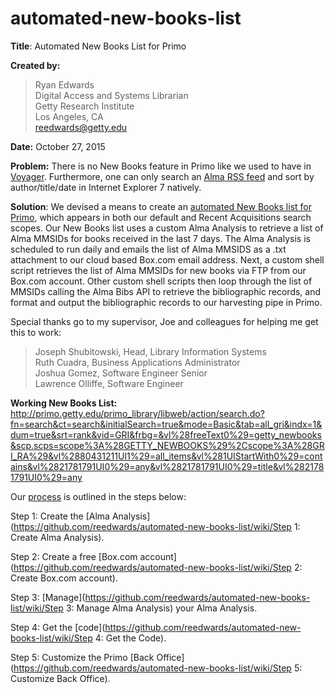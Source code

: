 # automated-new-books-list
**Title**: Automated New Books List for Primo

**Created by:** 
> Ryan Edwards<br/>
> Digital Access and Systems Librarian<br/>
> Getty Research Institute<br/>
> Los Angeles, CA<br/>
> reedwards@getty.edu 

**Date:** October 27, 2015

**Problem:** There is no New Books feature in Primo like we used to have in [Voyager](https://cloud.githubusercontent.com/assets/15346304/10766842/96c6977a-7c96-11e5-9ec3-5c12ca0b34c6.png).  Furthermore, one can only search an [Alma RSS feed](https://cloud.githubusercontent.com/assets/15346304/10766812/7562d90e-7c96-11e5-9002-2cd9ea096bc6.png) and sort by author/title/date in Internet Explorer 7 natively.

**Solution**: We devised a means to create an [automated New Books list for Primo](https://cloud.githubusercontent.com/assets/15346304/10766832/8a21ab68-7c96-11e5-835e-68ea70c3193a.png), which appears in both our default and Recent Acquisitions search scopes.  Our New Books list uses a custom Alma Analysis to retrieve a list of Alma MMSIDs for books received in the last 7 days.  The Alma Analysis is scheduled to run daily and emails the list of Alma MMSIDS as a .txt attachment to our cloud based Box.com email address.  Next, a custom shell script retrieves the list of Alma MMSIDs for new books via FTP from our Box.com account.  Other custom shell scripts then loop through the list of MMSIDs calling the Alma Bibs API to retrieve the bibliographic records, and format and output the bibliographic records to our harvesting pipe in Primo.  

Special thanks go to my supervisor, Joe and colleagues for helping me get this to work:

> Joseph Shubitowski, Head, Library Information Systems<br/>
> Ruth Cuadra, Business Applications Administrator<br/>
> Joshua Gomez, Software Engineer Senior<br/>
> Lawrence Olliffe, Software Engineer

**Working New Books List:** http://primo.getty.edu/primo_library/libweb/action/search.do?fn=search&ct=search&initialSearch=true&mode=Basic&tab=all_gri&indx=1&dum=true&srt=rank&vid=GRI&frbg=&vl%28freeText0%29=getty_newbooks&scp.scps=scope%3A%28GETTY_NEWBOOKS%29%2Cscope%3A%28GRI_RA%29&vl%2880431211UI1%29=all_items&vl%281UIStartWith0%29=contains&vl%2821781791UI0%29=any&vl%2821781791UI0%29=title&vl%2821781791UI0%29=any

Our [process](https://cloud.githubusercontent.com/assets/15346304/10766824/7f731940-7c96-11e5-9697-3f96376b2477.png) is outlined in the steps below:

Step 1: Create the [Alma Analysis](https://github.com/reedwards/automated-new-books-list/wiki/Step 1: Create Alma Analysis).

Step 2: Create a free [Box.com account](https://github.com/reedwards/automated-new-books-list/wiki/Step 2: Create Box.com account).

Step 3: [Manage](https://github.com/reedwards/automated-new-books-list/wiki/Step 3: Manage Alma Analysis) your Alma Analysis.

Step 4: Get the [code](https://github.com/reedwards/automated-new-books-list/wiki/Step 4: Get the Code).

Step 5: Customize the Primo [Back Office](https://github.com/reedwards/automated-new-books-list/wiki/Step 5: Customize Back Office).
